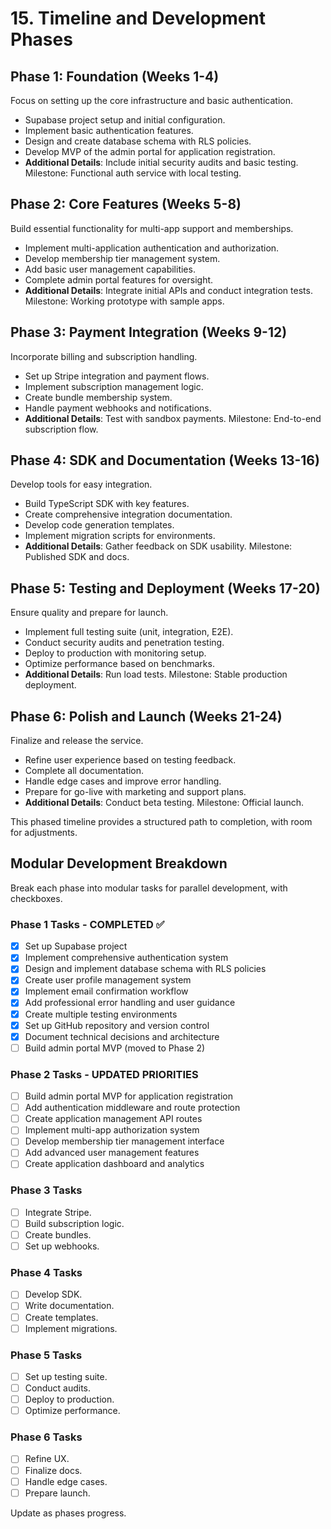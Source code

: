 # 15. Timeline and Development Phases

## Phase 1: Foundation (Weeks 1-4)
Focus on setting up the core infrastructure and basic authentication.

- Supabase project setup and initial configuration.
- Implement basic authentication features.
- Design and create database schema with RLS policies.
- Develop MVP of the admin portal for application registration.
- **Additional Details**: Include initial security audits and basic testing. Milestone: Functional auth service with local testing.

## Phase 2: Core Features (Weeks 5-8)
Build essential functionality for multi-app support and memberships.

- Implement multi-application authentication and authorization.
- Develop membership tier management system.
- Add basic user management capabilities.
- Complete admin portal features for oversight.
- **Additional Details**: Integrate initial APIs and conduct integration tests. Milestone: Working prototype with sample apps.

## Phase 3: Payment Integration (Weeks 9-12)
Incorporate billing and subscription handling.

- Set up Stripe integration and payment flows.
- Implement subscription management logic.
- Create bundle membership system.
- Handle payment webhooks and notifications.
- **Additional Details**: Test with sandbox payments. Milestone: End-to-end subscription flow.

## Phase 4: SDK and Documentation (Weeks 13-16)
Develop tools for easy integration.

- Build TypeScript SDK with key features.
- Create comprehensive integration documentation.
- Develop code generation templates.
- Implement migration scripts for environments.
- **Additional Details**: Gather feedback on SDK usability. Milestone: Published SDK and docs.

## Phase 5: Testing and Deployment (Weeks 17-20)
Ensure quality and prepare for launch.

- Implement full testing suite (unit, integration, E2E).
- Conduct security audits and penetration testing.
- Deploy to production with monitoring setup.
- Optimize performance based on benchmarks.
- **Additional Details**: Run load tests. Milestone: Stable production deployment.

## Phase 6: Polish and Launch (Weeks 21-24)
Finalize and release the service.

- Refine user experience based on testing feedback.
- Complete all documentation.
- Handle edge cases and improve error handling.
- Prepare for go-live with marketing and support plans.
- **Additional Details**: Conduct beta testing. Milestone: Official launch.

This phased timeline provides a structured path to completion, with room for adjustments.

## Modular Development Breakdown
Break each phase into modular tasks for parallel development, with checkboxes.

### Phase 1 Tasks - COMPLETED ✅
- [x] Set up Supabase project
- [x] Implement comprehensive authentication system
- [x] Design and implement database schema with RLS policies
- [x] Create user profile management system
- [x] Implement email confirmation workflow
- [x] Add professional error handling and user guidance
- [x] Create multiple testing environments
- [x] Set up GitHub repository and version control
- [x] Document technical decisions and architecture
- [ ] Build admin portal MVP (moved to Phase 2)

### Phase 2 Tasks - UPDATED PRIORITIES
- [ ] Build admin portal MVP for application registration
- [ ] Add authentication middleware and route protection
- [ ] Create application management API routes
- [ ] Implement multi-app authorization system
- [ ] Develop membership tier management interface
- [ ] Add advanced user management features
- [ ] Create application dashboard and analytics

### Phase 3 Tasks
- [ ] Integrate Stripe.
- [ ] Build subscription logic.
- [ ] Create bundles.
- [ ] Set up webhooks.

### Phase 4 Tasks
- [ ] Develop SDK.
- [ ] Write documentation.
- [ ] Create templates.
- [ ] Implement migrations.

### Phase 5 Tasks
- [ ] Set up testing suite.
- [ ] Conduct audits.
- [ ] Deploy to production.
- [ ] Optimize performance.

### Phase 6 Tasks
- [ ] Refine UX.
- [ ] Finalize docs.
- [ ] Handle edge cases.
- [ ] Prepare launch.

Update as phases progress.